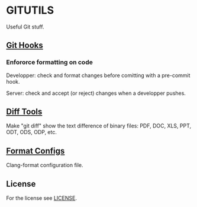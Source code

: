 # GITUTILS

Useful Git stuff.

## [Git Hooks](https://github.com/djboni/gitutils/blob/main/hooks)

### Enfororce formatting on code

Developper: check and format changes before comitting with a pre-commit hook.

Server: check and accept (or reject) changes when a developper pushes.

## [Diff Tools](https://github.com/djboni/gitutils/blob/main/diff)

Make "git diff" show the text difference of binary files: PDF, DOC, XLS, PPT, ODT, ODS, ODP, etc.

## [Format Configs](https://github.com/djboni/gitutils/blob/main/format)

Clang-format configuration file.

## License

For the license see [LICENSE](https://github.com/djboni/gitutils/blob/main/LICENSE).
